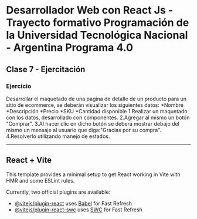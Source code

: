# Desarrollador Web con React Js - Trayecto formativo Programación de la Universidad Tecnológica Nacional - Argentina Programa 4.0

## Clase 7 - Ejercitación

### Ejercicio

Desarrollar el maquetado de una pagina de detalle de un producto para un sitio de
ecommerce, se deberán visualizar los siguientes datos:
    *Nombre
    *Descripción
    *Precio
    *SKU
    *Cantidad disponible
1.Realizar un maquetado con los datos, desarrollado con componentes.
2.Agregar al mismo un botón "Comprar".
3.Al hacer clic en dicho botón se deberá mostrar debajo del mismo un mensaje al usuario que
diga:"Gracias por su compra".
4.Resolverlo utilizando manejo de estados.

---

## React + Vite

This template provides a minimal setup to get React working in Vite with HMR and some ESLint rules.

Currently, two official plugins are available:

- [@vitejs/plugin-react](https://github.com/vitejs/vite-plugin-react/blob/main/packages/plugin-react/README.md) uses [Babel](https://babeljs.io/) for Fast Refresh
- [@vitejs/plugin-react-swc](https://github.com/vitejs/vite-plugin-react-swc) uses [SWC](https://swc.rs/) for Fast Refresh

